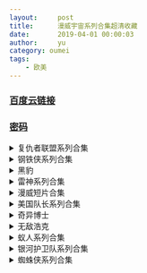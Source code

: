 ```yaml
---
layout:     post
title:      漫威宇宙系列合集超清收藏
date:       2019-04-01 00:00:03
author:     yu
category: oumei
tags:
    - 欧美
---
```

### [百度云链接](https://mubu.com/doc/C63X95XGh1)
### [密码](https://www.510ka.com/details/A20F2DE7)
<details><summary>复仇者联盟系列合集</summary><pre>
复仇者联盟.2012.BluRay.1080p.x265.10bit.2Audio.mkv [7.19GB]
复仇者联盟4.HD高清.mp4  [5.44GB]
复仇者联盟2：奥创纪元.2015.BluRay.1080p.x265.10bit.2Audio.mkv [5.56GB]
复仇者联盟3:无限战争.2018.BD1080P.X264.AAC.中英.CHS-ENG.mp4 [7.77GB]
The Avengers.2012.BluRay.1080p.x264.AAC6.2Audios.中英.mp4 [6.94GB]
</pre></details>

<details><summary>钢铁侠系列合集</summary><pre>
钢铁侠.Iron.Man.2008.BluRay.1080p.x265.10bit.HDR.2Audio.mkv [7.21GB]
钢铁侠2.Iron.Man.2.2010.BluRay.1080p.x265.10bit.HDR.2Audio.mkv [7.85GB]
钢铁侠3.Iron.Man.3.2013.BluRay.1080p.x265.10bit.HDR.2Audio.mkv [6.11GB]
</pre></details>

<details><summary>黑豹</summary><pre>
Black.Panther.2018.BD720P.国英双语.中英双字.mp4 [2.98GB]
</pre></details>

<details><summary>雷神系列合集</summary><pre>
Thor 2：The.Dark.World.2013.BluRay.1080p中英特效字幕.mkv [5.30GB]
Thor 3：Ragnarök.2017.BD1080P.X264.AAC.English&Mandarin.CHS-ENG.MF.mp4 [6.88GB]
Thor.2011.BluRay.1080p中英特效字幕.mkv [5.43GB]
</pre></details>

<details><summary>漫威短片合集</summary><pre>
A.Funny.Thing.Happened.on.the.Way.to.Thor's.Hammer.2011.BluRay.1080p.x265.10bit.mkv [69.73MB]
Agent.Carter.2013.BluRay.1080p.x265.10bit.mkv [311.61MB]
All.Hail.the.King.2014.BluRay.1080p.x265.10bit.mkv [288.33MB]
Item.47.2012.BluRay.1080p.x265.10bit.mkv [241.04MB]
The.Consultant.2011.BluRay.1080p.x265.10bit.mkv [67.80MB]
</pre></details>

<details><summary>美国队长系列合集</summary><pre>
美国队长.Captain.America.The.First.A.v.e.n.g.e.r.2011.BluRay.1080p.x265.10bit.2Audio.mkv [5.05GB]
美国队长2.Captain.America.The.Winter.Soldier.2014.BluRay.1080p.x265.10bit.2Audio.mkv [5.12GB]
美国队长3.Captain.America.Civil.War.2016.IMAX.BluRay.1080p.x265.10bit.2Audio.mkv [6.35GB]
</pre></details>

<details><summary>奇异博士</summary><pre>
Doctor.Strange.2016.BD1080P.X264.AAC.English&Mandarin.CHS-ENG.mp4 [6.05GB]
</pre></details>

<details><summary>无敌浩克</summary><pre>
无敌浩克.The.Incredible.Hulk.2008.BluRay.1080p.x265.10bit.2Audio.mkv [6.06GB]
</pre></details>

<details><summary>蚁人系列合集</summary><pre>
Ant-Man.and.the.Wasp.2018.Bluray.1080p.x264.AC3.XH.中英特效字幕.mp4 [1.98GB]
Ant.Man.2015.BD1080P.X264.AAC.English&Mandarin.CHS-ENG.mp4 [6.14GB]
</pre></details>

<details><summary>银河护卫队系列合集</summary><pre>
银河护卫队.Guardians.of.the.Galaxy.2014.BluRay.1080p.x265.10bit.2Audio.mkv [4.91GB]
银河护卫队2.Guardians.of.the.Galaxy.Vol.2.2017.BluRay.1080p.x265.10bit.2Audio.mkv [6.45GB]
</pre></details>

<details><summary>蜘蛛侠系列合集</summary><pre>
蜘蛛侠2.Spider-Man.2.2004.BD.1080p.H264.AC3.DD5.1.2Audios.mkv [7.92GB]
蜘蛛侠.Spider-Man.2002.BD1080p.H264.AC3.DD5.1.2Audios.mkv [9.85GB]
蜘蛛侠3.Spider-Man.3.2007.BD1080p.H264.AC3.DD5.1.2Audios.mkv [8.04GB]
蜘蛛侠：英雄归来.Spider-Man.Homecoming.2017.1080p.BDRip.国英双语.中英特效字幕.V2.mp4 [2.23GB]
蜘蛛侠：英雄归来.Spider.Man.Homecoming.2017.BluRay.1080p.x264.DTS.2Audios-CMCT.mkv [11.00GB]
超凡蜘蛛侠2：电光人崛起.The.Amazing.Spider-Man.2.2014.BluRay.1080P.x265-10bit.HEVC.AAC(5.1).2Audios.mkv [2.25GB]
蜘蛛侠4/超凡蜘蛛侠.The.Amazing.Spider-Man.2012.Blu-Ray.1080P.x265.10bit.HEVC.AAC(5.1).2Audios.mkv [2.19GB]
蜘蛛侠.Spider-Man.Ⅰ.2002.BluRay.720p.x264.AC3-CMCT.mkv [2.21GB]
蜘蛛侠2.Spider-Man.Ⅱ.2004.BluRay.720p.x264.AC3-CMCT.mkv [2.45GB]
蜘蛛侠3.Spider-Man.Ⅲ.2007.BluRay.720p.x264.AC3-CMCT.mkv [2.51GB]
超凡蜘蛛侠2：电光人崛起.The.Amazing.Spider-Man.2.2014.中英字幕.mp4 [2.24GB]
蜘蛛侠4/超凡蜘蛛侠.The.Amazing.Spider-Man.2012.BD720P.X264.AAC.English&Mandarin.CHS-ENG.mp4 [3.01GB]
蜘蛛侠：平行宇宙.Venom.2018.WEB-DL.1080P.x265.10bit.DD5.1.英国双语.内封特效中英.mkv [3.23GB]
蜘蛛侠：英雄远征/蜘蛛侠：决战千里.Spider-Man: Far From Home.1080P.中英字幕.mkv [3.74GB]
</pre></details>
